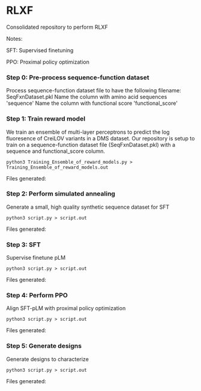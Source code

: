 # RLXF
Consolidated repository to perform RLXF

Notes:

SFT: Supervised finetuning

PPO: Proximal policy optimization

### Step 0: Pre-process sequence-function dataset
Process sequence-function dataset file to have the following filename: SeqFxnDataset.pkl
Name the column with amino acid sequences 'sequence'
Name the column with functional score 'functional_score'

### Step 1: Train reward model
We train an ensemble of multi-layer perceptrons to predict the log fluoresence of CreiLOV variants in a DMS dataset. Our repository is setup to train on a sequence-function dataset file (SeqFxnDataset.pkl) with a sequence and functional_score column.

```python3 Training_Ensemble_of_reward_models.py > Training_Ensemble_of_reward_models.out```

Files generated:

### Step 2: Perform simulated annealing
Generate a small, high quality synthetic sequence dataset for SFT

```python3 script.py > script.out```

Files generated:

### Step 3: SFT
Supervise finetune pLM

```python3 script.py > script.out```

Files generated:

### Step 4: Perform PPO
Align SFT-pLM with proximal policy optimization

```python3 script.py > script.out```

Files generated:

### Step 5: Generate designs
Generate designs to characterize

```python3 script.py > script.out```

Files generated:

